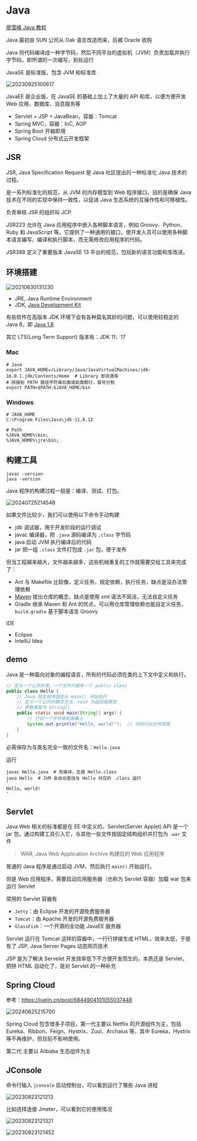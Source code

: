 # Java

[廖雪峰 Java 教程](https://www.liaoxuefeng.com/wiki/1252599548343744/1255883772263712)

Java 最初由 SUN 公司从 Oak 语言改造而来，后被 Oracle 收购

Java 将代码编译成一种字节码，然后不同平台的虚拟机（JVM）负责加载并执行字节码，即所谓的一次编写，到处运行

JavaSE 是标准版，包含 JVM 和标准库

![20230925100617](https://image.zuoright.com/20230925100617.png)

JavaEE 是企业版，在 JavaSE 的基础上加上了大量的 API 和库，以便方便开发 Web 应用、数据库、消息服务等

- Servlet + JSP + JavaBean，容器：Tomcat
- Spring MVC，容器：IoC, AOP
- Spring Boot 开箱即用
- Spring Cloud 分布式云开发框架

## JSR

JSR, Java Specification Request 是 Java 社区提出的一种标准化 Java 技术的过程。

是一系列标准化的规范，从 JVM 的内存模型到 Web 程序接口，目的是确保 Java 技术在不同的实现中保持一致性，以促进 Java 生态系统的互操作性和可移植性。

负责审核 JSR 的组织叫 JCP

JSR223 允许在 Java 应用程序中嵌入各种脚本语言，例如 Groovy、Python、Ruby 和 JavaScript 等。它提供了一种通用的接口，使开发人员可以使用多种脚本语言编写、编译和执行脚本，而无需修改应用程序的代码。

JSR388 定义了重要版本 JavaSE 13 平台的规范，包括新的语言功能和库改进。

## 环境搭建

![20210630131230](https://image.zuoright.com/20210630131230.png)

- JRE, Java Runtime Environment
- JDK, [Java Development Kit](https://www.oracle.com/java/technologies/downloads/)

有些软件在高版本 JDK 环境下会有各种莫名其妙的问题，可以使用较稳定的 Java 8，即 [Java 1.8](https://www.oracle.com/java/technologies/downloads/?er=221886#java8)

其它 LTS(Long Term Support) 版本有：JDK 11、17

### Mac

```shell
# Java
export JAVA_HOME=/Library/Java/JavaVirtualMachines/jdk-16.0.1.jdk/Contents/Home  # Library 即资源库
# 拼接到 PATH 路径字符串后面或前面都行，冒号分割
export PATH=$PATH:$JAVA_HOME/bin
```

### Windows

```shell
# JAVA_HOME
C:\Program Files\Java\jdk-11.0.12

# Path
%JAVA_HOME%\bin;
%JAVA_HOME%\jre\bin;
```

## 构建工具

```shell
javac -version
java -version
```

Java 程序的构建过程一般是：编译、测试、打包。

![20240725214548](https://image.zuoright.com/20240725214548.png)

如果文件比较少，我们可以使用以下命令手动构建

- jdb 调试器，用于开发阶段的运行调试
- javac 编译器，把 `.java` 源码编译为 `.class` 字节码
- java 启动 JVM 执行编译后的代码
- jar 把一组 `.class` 文件打包成 `.jar` 包，便于发布

但当工程越来越大，文件越来越多，这些机械重复的工作就需要交给工具来完成了：

- Ant 与 Makefile 比较像，定义任务，规定依赖，执行任务，缺点是没办法管理依赖
- [Maven](https://www.liaoxuefeng.com/wiki/1252599548343744/1255945359327200) 提出仓库的概念，缺点是使用 xml 语法不简洁，无法自定义任务
- Gradle 继承 Maven 和 Ant 的优点，可以用仓库管理依赖也能自定义任务，`build.gradle` 基于脚本语言 Groovy

IDE

- Eclipse
- IntelliJ Idea

## demo

Java 是一种面向对象的编程语言，所有的代码必须在类的上下文中定义和执行。

```java
// 定义一个公开的类，一个文件只能有一个 public class
public class Hello {
    // Java 规定程序固定从 main() 开始执行
    // 定义一个公开的静态方法，void 为返回值类型
    // 参数类型为 String[]
    public static void main(String[] args) {
        // 打印一个字符串到屏幕上
        System.out.println("Hello, world!");  // 代码行以分号结尾
    }
}
```

必需保存为与类名完全一致的文件名：`Hello.java`

运行

```shell
javac Hello.java  # 先编译，生成 Hello.class
java Hello  # JVM 会自动查找与 Hello 对应的 .class 运行
'
Hello, world!
'
```

## Servlet

Java Web 相关的标准都是在 EE 中定义的，Servlet(Server Applet) API 是一个 jar 包，通过构建工具引入它，与其他一些文件按固定结构组织并打包为 `.war` 文件

> WAR, Java Web Application Archive 构建后的 Web 应用程序

普通的 Java 程序是通过启动 JVM，然后执行 `main()` 开始运行。

但是 Web 应用程序，需要启动应用服务器（也称为 Servlet 容器）加载 war 包来运行 Servlet

常用的 Servlet 容器有

- `Jetty`：由 Eclipse 开发的开源免费服务器
- `Tomcat`：由 Apache 开发的开源免费服务器
- `GlassFish`：一个开源的全功能 JavaEE 服务器

Servlet 运行在 Tomcat 这样的容器中，一行行拼接生成 HTML，效率太低，于是有了 JSP, Java Server Pages 动态网页技术

JSP 是为了解决 Servelet 开发效率低下不方便开发而生的，本质还是 Servlet，把拼 HTML 自动化了，是对 Servlet 的一种补充

## Spring Cloud

参考：<https://juejin.cn/post/6844904101055037448>

![20240625215700](https://image.zuoright.com/20240625215700.png)

Spring Cloud 包含很多子项目，第一代主要以 Netflix 的开源组件为主，包括 Eureka、Ribbon、Feign、Hystrix、Zuul、Archaius 等，其中 Eureka，Hystrix 等不再维护，但目前不影响使用。

第二代 主要以 Alibaba 生态组件为主

## JConsole

命令行输入 `jconsole` 启动控制台，可以看到运行了哪些 Java 进程

![20230823121213](https://image.zuoright.com/20230823121213.png)

比如选择连接 Jmeter，可以看到它的使用情况

![20230823121321](https://image.zuoright.com/20230823121321.png)

![20230823121452](https://image.zuoright.com/20230823121452.png)
